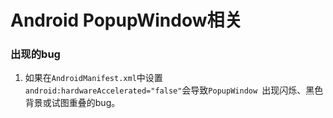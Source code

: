 # Android PopupWindow相关

### 出现的bug
1. 如果在`AndroidManifest.xml`中设置`android:hardwareAccelerated="false"`会导致`PopupWindow `出现闪烁、黑色背景或试图重叠的bug。
